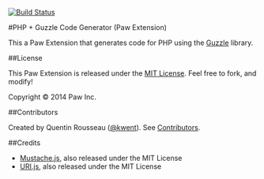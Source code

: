 [![Build Status](https://travis-ci.org/luckymarmot/Paw-PHPGuzzleCodeGenerator.svg?branch=master)](https://travis-ci.org/luckymarmot/Paw-PHPGuzzleCodeGenerator)

#PHP + Guzzle Code Generator (Paw Extension)

This a Paw Extension that generates code for PHP using the [Guzzle](http://guzzle.readthedocs.org/en/latest/) library.

##License

This Paw Extension is released under the [MIT License](LICENSE). Feel free to fork, and modify!

Copyright © 2014 Paw Inc.

##Contributors

Created by Quentin Rousseau ([@kwent](https://github.com/kwent)). See [Contributors](https://github.com/luckymarmot/Paw-PHPGuzzleCodeGenerator/graphs/contributors).

##Credits

* [Mustache.js](https://github.com/janl/mustache.js/), also released under the MIT License
* [URI.js](http://medialize.github.io/URI.js/), also released under the MIT License
